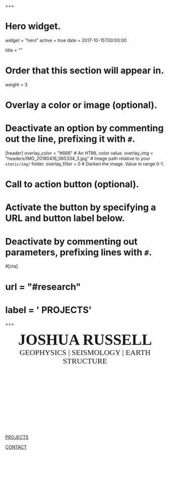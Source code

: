 +++
# Hero widget.
widget = "hero"
active = true
date = 2017-10-15T00:00:00

title = ""

# Order that this section will appear in.
weight = 3

# Overlay a color or image (optional).
#   Deactivate an option by commenting out the line, prefixing it with `#`.
[header]
  overlay_color = "#666"  # An HTML color value.
  overlay_img = "headers/IMG_20180416_065334_3.jpg"  # Image path relative to your `static/img/` folder.
  overlay_filter = 0  # Darken the image. Value in range 0-1.

# Call to action button (optional).
#   Activate the button by specifying a URL and button label below.
#   Deactivate by commenting out parameters, prefixing lines with `#`.
#[cta]
#  url = "#research"
#  label = '<i class="fas fa-chevron-circle-down"></i> PROJECTS'
+++

<center><font size="+15" face="montserrat"><b>JOSHUA RUSSELL</b></font></center>
<center><font size="5" face="montserrat">GEOPHYSICS | SEISMOLOGY | EARTH STRUCTURE</font></center>
<div class="bottom"><font size="-1"></font></div>

<center>
<div style="display: table; height: 700px; overflow: hidden;">
  <div style="display: table-cell; vertical-align: middle;">
    <div>
      <font size="-1" color="white" face="montserrat">
      View of the south Pacific off the stern of the R/V Kilo Moana during the Young Pacific ORCA deployment (April 2018)
      </font>
    </div>
  </div>
</div>
</center>

<div style="margin-top: -31rem;">
</div>


<a class="button" href="#research"><i class="fas fa-chevron-circle-down"></i> PROJECTS</a>

<a class="button" href="#contact"><i class="fas fa-envelope"></i> CONTACT</a>


